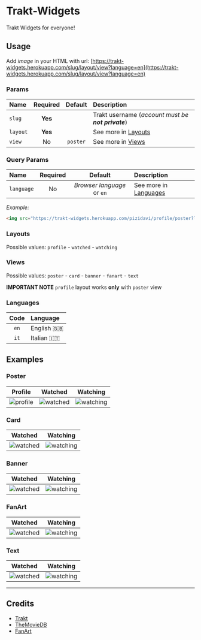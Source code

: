 # Trakt-Widgets

Trakt Widgets for everyone!  


## Usage

Add _image_ in your HTML with url: [https://trakt-widgets.herokuapp.com/slug/layout/view?language=en](https://trakt-widgets.herokuapp.com/slug/layout/view?language=en)  

### Params

| Name | Required | Default | Description |
| :--- | :---: | :---: | :--- |
| `slug` | **Yes**  |  | Trakt username (_account must be **not private**_) |
| `layout` | **Yes** |  | See more in [Layouts](#layouts) |
| `view` | No | `poster` | See more in [Views](#views) |

### Query Params

| Name | Required | Default | Description |
| :--- | :---: | :---: | :--- |
| `language` | No | _Browser language_ or `en` | See more in [Languages](#languages) |

_Example:_ 
``` html
<img src="https://trakt-widgets.herokuapp.com/pizidavi/profile/poster?language=en" alt="trakt-widget"/>
```  

### Layouts

Possible values: `profile` - `watched` - `watching`  

### Views

Possible values: `poster` - `card` - `banner` - `fanart` - `text`  

**IMPORTANT NOTE** `profile` layout works **only** with `poster` view  

### Languages

| Code | Language |
| :---: | :--- |
| `en` | English 🇬🇧 |
| `it` | Italian 🇮🇹 |


## Examples

### Poster

| Profile | Watched | Watching |
| :---: | :---: | :---: |
| ![profile](https://trakt-widgets.herokuapp.com/pizidavi/profile/poster) | ![watched](https://trakt-widgets.herokuapp.com/pizidavi/watched/poster) | ![watching](https://trakt-widgets.herokuapp.com/pizidavi/watching/poster) |

### Card

| Watched | Watching |
| :---: | :---: |
| ![watched](https://trakt-widgets.herokuapp.com/pizidavi/watched/card) | ![watching](https://trakt-widgets.herokuapp.com/pizidavi/watching/card) |

### Banner

| Watched | Watching |
| :---: | :---: |
| ![watched](https://trakt-widgets.herokuapp.com/pizidavi/watched/banner) | ![watching](https://trakt-widgets.herokuapp.com/pizidavi/watching/banner) |

### FanArt

| Watched | Watching |
| :---: | :---: |
| ![watched](https://trakt-widgets.herokuapp.com/pizidavi/watched/fanart) | ![watching](https://trakt-widgets.herokuapp.com/pizidavi/watching/fanart) |

### Text

| Watched | Watching |
| :---: | :---: |
| ![watched](https://trakt-widgets.herokuapp.com/pizidavi/watched/text) | ![watching](https://trakt-widgets.herokuapp.com/pizidavi/watching/text) |

---

## Credits

- [Trakt](https://trakt.tv)
- [TheMovieDB](https://www.themoviedb.org)
- [FanArt](https://fanart.tv)
